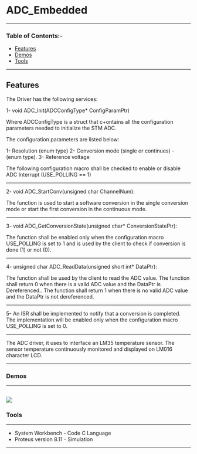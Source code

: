 # ADC_Embedded
---
### Table of Contents:-

- [Features](#Features)
- [Demos](#Demos)
- [Tools](#Tools)
---

## Features
The Driver has the following services:

1- void ADC_Init(ADCConfigType* ConfigParamPtr)

Where ADCConfigType is a struct that c+ontains all the configuration parameters needed to
initialize the STM ADC.

The configuration parameters are listed below:

1- Resolution (enum type)
2- Conversion mode (single or continues) - (enum type).
3- Reference voltage

The following configuration macro shall be checked to enable or disable ADC Interrupt (USE_POLLING == 1)

---
2- void ADC_StartConv(unsigned char ChannelNum):

The function is used to start a software conversion in the single conversion mode or start the
first conversion in the continuous mode.

---
3- void ADC_GetConversionState(unsigned char* ConversionStatePtr):

The function shall be enabled only when the configuration macro USE_POLLING is set to 1 and is used by the client to check if conversion is done (1) or not (0).

----
4- unsigned char ADC_ReadData(unsigned short int* DataPtr):

The function shall be used by the client to read the ADC value. The function shall return 0 when there is a valid ADC value and the DataPtr is Dereferenced.. The function shall return 1 when there is no valid ADC value and the DataPtr is not dereferenced.

----
5- An ISR shall be implemented to notify that a conversion is completed. The implementation will be enabled only when the configuration macro USE_POLLING is set to 0.

---
The ADC driver, it uses to interface an LM35 temperature sensor.
The sensor temperature continuously monitored and displayed on LM016 character LCD.

---

### Demos
---
![](https://github.com/Sandra-Essa/ADC_Embedded/blob/main/GIF/ADC_driver_GIF.gif)
---
### Tools
----
- System Workbench - Code C Language 
- Proteus version 8.11 - Simulation
----
